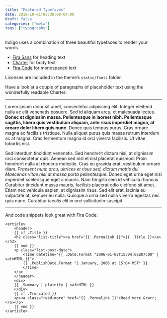 ```yaml
---
title: "Featured Typefaces"
date: 2018-10-01T08:30:00-04:00
draft: false
categories: ["meta"]
tags: ["typography"]
---
```


Indigo uses a combination of three beautiful typefaces to render your words.

<!--more-->

- [Fira Sans][fira-sans] for heading text
- [Charter][charter] for body text
- [Fira Code][fira-code] for monospaced text

Licenses are included in the theme’s `static/fonts` folder.

Have a look at a couple of paragraphs of placeholder text using the wonderfully readable Charter:

---
Lorem ipsum dolor sit amet, consectetur adipiscing elit. Integer eleifend nulla ac elit venenatis posuere. Sed id aliquam arcu, et malesuada lectus. **Donec et dignissim massa. Pellentesque in laoreet nibh. Pellentesque sagittis, libero quis vestibulum aliquam, ante risus imperdiet magna, at ornare dolor libero quis nunc.** Donec quis tempus purus. Cras ornare magna ac facilisis tristique. Nulla aliquet purus quis massa rutrum interdum ac at magna. Cras fermentum magna id orci viverra facilisis. Ut vitae lobortis nisl.

Sed interdum tincidunt venenatis. Sed hendrerit dictum nisi, at dignissim orci consectetur quis. Aenean sed nisl et nisl placerat euismod. Proin hendrerit nulla at rhoncus molestie. Cras eu gravida erat, vestibulum ornare diam. _Praesent nunc arcu, ultrices et risus sed, dictum mattis dui. Maecenas vitae nisl at massa porta pellentesque_. Donec eget urna eget nisl imperdiet scelerisque eget a mauris. Nam fringilla sem id vehicula rhoncus. Curabitur tincidunt massa mauris, facilisis placerat odio eleifend sit amet. Etiam nec vehicula sapien, at dignissim risus. Sed elit erat, lacinia eu vulputate at, semper eu nulla. Quisque a urna sed nulla viverra egestas nec quis nunc. Curabitur iaculis elit in orci sollicitudin suscipit.

---

And code snippets look great with Fira Code:

```
<article>
    <header>
    {{ if .Title }}
    <h2 class="list-title"><a href="{{ .Permalink }}">{{ .Title }}</a></h2>
    {{ end }}
    <p class="list-post-date">
        <time datetime="{{ .Date.Format "2006-01-02T15:04:05Z07:00" | safeHTML }}">
        {{ .PublishDate.Format "2 January, 2006 at 15:04 MST" }}
        </time>
    </p>
    </header>
    <div>
    {{ .Summary | plainify | safeHTML }}
    </div>
    {{ if .Truncated }}
    <p><a class="read-more" href="{{ .Permalink }}">Read more &rarr;</a></p>
    {{ end }}
</article>
```

[fira-sans]: https://bboxtype.com/typefaces/FiraSans/#!layout=specimen
[charter]: https://practicaltypography.com/charter.html
[fira-code]: https://github.com/tonsky/FiraCode